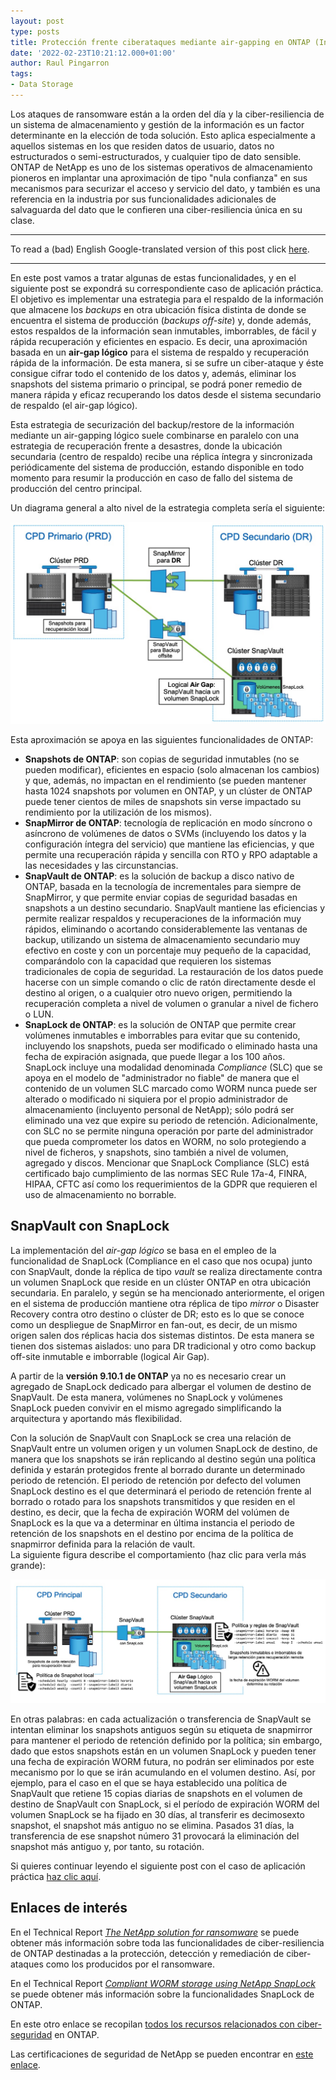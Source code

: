```yaml
---
layout: post
type: posts
title: Protección frente ciberataques mediante air-gapping en ONTAP (Introducción)
date: '2022-02-23T10:21:12.000+01:00'
author: Raul Pingarron
tags:
- Data Storage
---
```

Los ataques de ransomware están a la orden del día y la ciber-resiliencia de un sistema de almacenamiento y gestión de la información es un factor determinante en la elección de toda solución. Esto aplica especialmente a aquellos sistemas en los que residen datos de usuario, datos no estructurados o semi-estructurados, y cualquier tipo de dato sensible. 
ONTAP de NetApp es uno de los sistemas operativos de almacenamiento pioneros en implantar una aproximación de tipo "nula confianza" en sus mecanismos para securizar el acceso y servicio del dato, y también es una referencia en la industria por sus funcionalidades adicionales de salvaguarda del dato que le confieren una ciber-resiliencia única en su clase.

---
To read a (bad) English Google-translated version of this post click <a href="https://translate.google.com/translate?hl=&sl=es&tl=en&u=https%3A%2F%2Fraul-pingarron.github.io%2F2022%2F02%2F23%2FONTAP-Ransomware_parte1.html" target="_blank">here</a>.

---   

En este post vamos a tratar algunas de estas funcionalidades, y en el siguiente post se expondrá su correspondiente caso de aplicación práctica. El objetivo es implementar una estrategia para el respaldo de la información que almacene los *backups* en otra ubicación física distinta de donde se encuentra el sistema de producción (*backups off-site*) y, donde además, estos respaldos de la información sean inmutables, imborrables,  de fácil y rápida recuperación y eficientes en espacio. Es decir, una aproximación basada en un **air-gap lógico** para el sistema de respaldo y recuperación rápida de la información. De esta manera, si se sufre un ciber-ataque y éste consigue cifrar todo el contenido de los datos y, además, eliminar los snapshots del sistema primario o principal, se podrá poner remedio de manera rápida y eficaz recuperando los datos desde el sistema secundario de respaldo (el air-gap lógico).

Esta estrategia de securización del backup/restore de la información mediante un air-gapping lógico suele combinarse en paralelo con una estrategia de recuperación frente a desastres, donde la ubicación secundaria (centro de respaldo) recibe una réplica íntegra y sincronizada periódicamente del sistema de producción, estando disponible en todo momento para resumir la producción en caso de fallo del sistema de producción del centro principal.

Un diagrama general a alto nivel de la estrategia completa sería el siguiente:

<p align="center">
   <a href="/images/posts/ONTAP-ransomware_01.jpg" target="_blank"><img src="/images/posts/ONTAP-ransomware_01.jpg"></a>
</p>   


Esta aproximación se apoya en las siguientes funcionalidades de ONTAP:

- **Snapshots de ONTAP**: son copias de seguridad inmutables (no se pueden modificar), eficientes en espacio (solo almacenan los cambios) y que, además, no impactan en el rendimiento (se pueden mantener hasta 1024 snapshots por volumen en ONTAP, y un clúster de ONTAP puede tener cientos de miles de snapshots sin verse impactado su rendimiento por la utilización de los mismos).
- **SnapMirror de ONTAP**: tecnología de replicación en modo síncrono o asíncrono de volúmenes de datos o SVMs (incluyendo los datos y la configuración íntegra del servicio) que mantiene las eficiencias, y que permite una recuperación rápida y sencilla con RTO y RPO adaptable a las necesidades y las circunstancias.
- **SnapVault de ONTAP**: es la solución de backup a disco nativo de ONTAP, basada en la tecnología de incrementales para siempre de SnapMirror, y que permite enviar copias de seguridad basadas en snapshots a un destino secundario. SnapVault mantiene las eficiencias y permite realizar respaldos y recuperaciones de la información muy rápidos, eliminando o acortando considerablemente las ventanas de backup, utilizando un sistema de almacenamiento secundario muy efectivo en coste y con un porcentaje muy pequeño de la capacidad, comparándolo con la capacidad que requieren los sistemas tradicionales de copia de seguridad. La restauración de los datos puede hacerse con un simple comando o clic de ratón directamente desde el destino al origen, o a cualquier otro nuevo origen, permitiendo la recuperación completa a nivel de volumen o granular a nivel de fichero o LUN.
- **SnapLock de ONTAP**: es la solución de ONTAP que permite crear volúmenes inmutables e imborrables para evitar que su contenido, incluyendo los snapshots, pueda ser modificado o eliminado hasta una fecha de expiración asignada, que puede llegar a los 100 años. SnapLock incluye una modalidad denominada *Compliance* (SLC) que se apoya en el modelo de "administrador no fiable" de manera que el contenido de un volumen SLC marcado como WORM nunca puede ser alterado o modificado ni siquiera por el propio administrador de almacenamiento (incluyento personal de NetApp); sólo podrá ser eliminado una vez que expire su periodo de retención. Adicionalmente, con SLC no se permite ninguna operación por parte del administrador que pueda comprometer los datos en WORM, no solo protegiendo a nivel de ficheros, y snapshots, sino también a nivel de volumen, agregado y discos. Mencionar que SnapLock Compliance (SLC) está certificado bajo cumplimiento de las normas SEC Rule 17a-4, FINRA, HIPAA, CFTC así como los requerimientos de la GDPR que requieren el uso de almacenamiento no borrable. 


## SnapVault con SnapLock

La implementación del *air-gap lógico* se basa en el empleo de la funcionalidad de SnapLock (Compliance en el caso que nos ocupa) junto con SnapVault, donde la réplica de tipo *vault* se realiza directamente contra un volumen SnapLock que reside en un clúster ONTAP en otra ubicación secundaria. En paralelo, y según se ha mencionado anteriormente, el origen en el sistema de producción mantiene otra réplica de tipo *mirror* o Disaster Recovery contra otro destino o clúster de DR; esto es lo que se conoce como un despliegue de SnapMirror en fan-out, es decir, de un mismo origen salen dos réplicas hacia dos sistemas distintos. 
De esta manera se tienen dos sistemas aislados: uno para DR tradicional y otro como backup off-site inmutable e imborrable (logical Air Gap). 

A partir de la **versión 9.10.1 de ONTAP** ya no es necesario crear un agregado de SnapLock dedicado para albergar el volumen de destino de SnapVault. De esta manera, volúmenes no SnapLock y volúmenes SnapLock pueden convivir en el mismo agregado simplificando la arquitectura y aportando más flexibilidad.

Con la solución de SnapVault con SnapLock se crea una relación de SnapVault entre un volumen origen y un volumen SnapLock de destino, de manera que los snapshots se irán replicando al destino según una política definida y estarán protegidos frente al borrado durante un determinado periodo de retención.
El periodo de retención por defecto del volumen SnapLock destino es el que determinará el periodo de retención frente al borrado o rotado para los snapshots transmitidos y que residen en el destino, es decir, que la fecha de expiración WORM del volúmen de SnapLock es la que va a determinar en última instancia el periodo de retención de los snapshots en el destino por encima de la política de snapmirror definida para la relación de vault.   
La siguiente figura describe el comportamiento (haz clic para verla más grande):

<p align="center">
   <a href="/images/posts/ONTAP-ransomware_02.jpg" target="_blank"><img src="/images/posts/ONTAP-ransomware_02.jpg"></a>
</p>   

En otras palabras: en cada actualización o transferencia de SnapVault se intentan eliminar los snapshots antiguos según su etiqueta de snapmirror para mantener el periodo de retención definido por la política; sin embargo, dado que estos snapshots están en un volumen SnapLock y pueden tener una fecha de expiración WORM futura, no podrán ser eliminados por este mecanismo por lo que se irán acumulando en el volumen destino. Así, por ejemplo, para el caso en el que se haya establecido una política de SnapVault que retiene 15 copias diarias de snapshots en el volumen de destino de SnapVault con SnapLock, si el período de expiración WORM del volumen SnapLock se ha fijado en 30 días, al transferir es decimosexto snapshot, el snapshot más antiguo no se elimina. Pasados 31 días, la transferencia de ese snapshot número 31 provocará la eliminación del snapshot más antiguo y, por tanto, su rotación.


Si quieres continuar leyendo el siguiente post con el caso de aplicación práctica <a href="https://raul-pingarron.github.io/2022/02/24/ONTAP-Ransomware_parte2.html" target="_blank">haz clic aquí</a>.


## Enlaces de interés

En el Technical Report <a href="https://www.netapp.com/media/7334-tr4572.pdf" target="_blank">*The NetApp solution for ransomware*</a> se puede obtener más información sobre toda las funcionalidades de ciber-resiliencia de ONTAP destinadas a la protección, detección y remediación de ciber-ataques como los producidos por el ransomware.

En el Technical Report <a href="https://www.netapp.com/media/6158-tr4526.pdf" target="_blank">*Compliant WORM storage using NetApp SnapLock*</a> se puede obtener más información sobre la funcionalidades SnapLock de ONTAP.

En este otro enlace se recopilan <a href="https://security.netapp.com/resources/" target="_blank">todos los recursos relacionados con ciber-seguridad</a> en ONTAP.

Las certificaciones de seguridad de NetApp se pueden encontrar en <a href="https://security.netapp.com/certs/" target="_blank">este enlace</a>.


